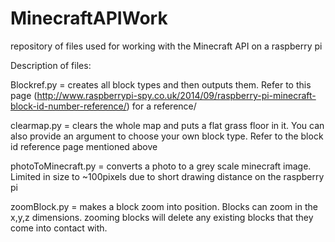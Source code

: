 # MinecraftAPIWork
repository of files used for working with the Minecraft API on a raspberry pi

Description of files:

Blockref.py = creates all block types and then outputs them. Refer to this page (http://www.raspberrypi-spy.co.uk/2014/09/raspberry-pi-minecraft-block-id-number-reference/) for a reference/

clearmap.py = clears the whole map and puts a flat grass floor in it. You can also provide an argument to choose your own block type. Refer to the block id reference page mentioned above

photoToMinecraft.py = converts a photo to a grey scale minecraft image. Limited in size to ~100pixels due to short drawing distance on the raspberry pi

zoomBlock.py = makes a block zoom into position. Blocks can zoom in the x,y,z dimensions. zooming blocks will delete any existing blocks that they come into contact with.